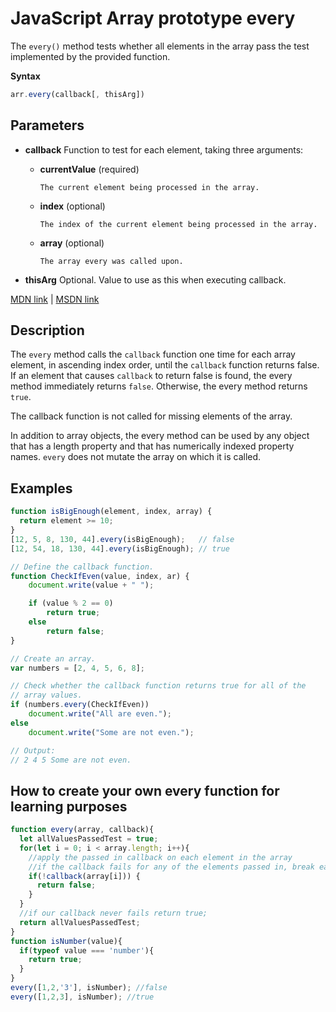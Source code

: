 # JavaScript Array prototype every

The `every()` method tests whether all elements in the array pass the test implemented by the provided function.

**Syntax**

```javascript
arr.every(callback[, thisArg])
```

## Parameters

- **callback** Function to test for each element, taking three arguments:

  - **currentValue** (required)

    ```
    The current element being processed in the array.
    ```

  - **index** (optional)

    ```
    The index of the current element being processed in the array.
    ```

  - **array** (optional)

    ```
    The array every was called upon.
    ```

- **thisArg** Optional. Value to use as this when executing callback.

[MDN link](https://developer.mozilla.org/en-US/docs/Web/JavaScript/Reference/Global_Objects/Array/every) | [MSDN link](https://msdn.microsoft.com/en-us/LIBRary/ff679981%28v=vs.94%29.aspx)

## Description

The `every` method calls the `callback` function one time for each array element, in ascending index order, until the `callback` function returns false. If an element that causes `callback` to return false is found, the every method immediately returns `false`. Otherwise, the every method returns `true`.

The callback function is not called for missing elements of the array.

In addition to array objects, the every method can be used by any object that has a length property and that has numerically indexed property names. `every` does not mutate the array on which it is called.

## Examples

```javascript
function isBigEnough(element, index, array) {
  return element >= 10;
}
[12, 5, 8, 130, 44].every(isBigEnough);   // false
[12, 54, 18, 130, 44].every(isBigEnough); // true
```

```javascript
// Define the callback function.
function CheckIfEven(value, index, ar) {
    document.write(value + " ");

    if (value % 2 == 0)
        return true;
    else
        return false;
}

// Create an array.
var numbers = [2, 4, 5, 6, 8];

// Check whether the callback function returns true for all of the
// array values.
if (numbers.every(CheckIfEven))
    document.write("All are even.");
else
    document.write("Some are not even.");

// Output:
// 2 4 5 Some are not even.
```

## How to create your own every function for learning purposes
```javascript
function every(array, callback){
  let allValuesPassedTest = true;
  for(let i = 0; i < array.length; i++){
    //apply the passed in callback on each element in the array
    //if the callback fails for any of the elements passed in, break early & return false;
    if(!callback(array[i])) {
      return false;
    }
  }
  //if our callback never fails return true;
  return allValuesPassedTest;
}
function isNumber(value){
  if(typeof value === 'number'){
    return true;
  }
}
every([1,2,'3'], isNumber); //false
every([1,2,3], isNumber); //true
```
